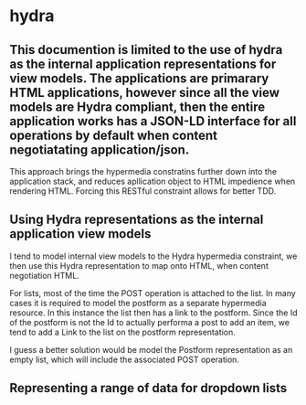 # hydra


## This documention is limited to the use of hydra as the internal application representations for view models. The applications are primarary HTML applications, however since all the view models are Hydra compliant, then the entire application works has a JSON-LD interface for all operations by default when content negotiatating application/json. 

This approach brings the hypermedia constratins further down into the application stack, and reduces apllication object to HTML impedience when rendering HTML. Forcing this RESTful constraint allows for better TDD.

## Using Hydra representations as the internal application view models

I tend to model internal view models to the Hydra hypermedia constraint, we then use this Hydra representation to map onto HTML, when content negotiation HTML.

For lists, most of the time the POST operation is attached to the list. In many cases it is required to model the postform as a separate hypermedia resource. In this instance the list then has a link to the postform. Since the Id of the postform is not the Id to actually performa a post to add an item, we tend to add a Link to the list  on the postform representation.

I guess a better solution would be model the Postform representation as an empty list, which will include the associated POST operation.

## Representing a range of data for dropdown lists




